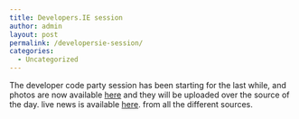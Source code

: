 ```yaml
---
title: Developers.IE session
author: admin
layout: post
permalink: /developersie-session/
categories:
  - Uncategorized
---
```

The developer code party session has been starting for the last while, and photos are now available [here][1]&nbsp;and they will be uploaded over the source of the day. live news is available [here][2]. from all the different sources.

 [1]: http://developersie.textamerica.com/
 [2]: http://www.developers.ie/blogs/